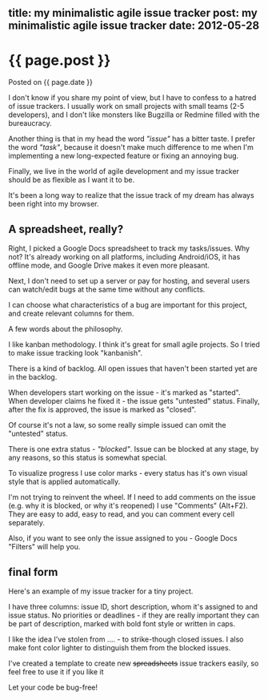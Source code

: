 title: my minimalistic agile issue tracker
post: my minimalistic agile issue tracker
date: 2012-05-28
---

# {{ page.post }}

Posted on {{ page.date }}

I don't know if you share my point of view, but I have to confess to a
hatred of issue trackers.  I usually work on small projects with small
teams (2-5 developers), and I don't like monsters like Bugzilla or Redmine
filled with the bureaucracy.

Another thing is that in my head the word _"issue"_ has a bitter taste. I
prefer the word _"task"_, because it doesn't make much difference to me
when I'm implementing a new long-expected feature or fixing an annoying
bug.

Finally, we live in the world of agile development and my issue tracker
should be as flexible as I want it to be.

It's been a long way to realize that the issue track of my dream has
always been right into my browser.

A spreadsheet, really?
----------------------

Right, I picked a Google Docs spreadsheet to track my tasks/issues. Why
not?  It's already working on all platforms, including Android/iOS, it has
offline mode, and Google Drive makes it even more pleasant.

Next, I don't need to set up a server or pay for hosting, and several
users can watch/edit bugs at the same time without any conflicts.

I can choose what characteristics of a bug are important for this project,
and create relevant columns for them.

A few words about the philosophy.

I like kanban methodology. I think it's great for small agile projects.
So I tried to make issue tracking look "kanbanish".

There is a kind of backlog. All open issues that haven't been started yet
are in the backlog.

When developers start working on the issue - it's marked as "started".
When developer claims he fixed it - the issue gets "untested" status.
Finally, after the fix is approved, the issue is marked as "closed".

Of course it's not a law, so some really simple issued can omit the
"untested" status.

There is one extra status - _"blocked"_. Issue can be blocked at any
stage, by any reasons, so this status is somewhat special.

To visualize progress I use color marks - every status has it's own visual
style that is applied automatically.

I'm not trying to reinvent the wheel. If I need to add comments on the
issue (e.g. why it is blocked, or why it's reopened) I use "Comments"
(Alt+F2).  They are easy to add, easy to read, and you can comment every
cell separately.

Also, if you want to see only the issue assigned to you - Google Docs
"Filters" will help you.

final form
----------

Here's an example of my issue tracker for a tiny project.

I have three columns: issue ID, short description, whom it's assigned to
and issue status.  No priorities or deadlines - if they are really
important they can be part of description, marked with bold font style or
written in caps.

I like the idea I've stolen from .... - to strike-though closed issues. I
also make font color lighter to distinguish them from the blocked issues.

I've created a template to create new <del>spreadsheets</del> issue
trackers easily, so feel free to use it if you like it

Let your code be bug-free!

